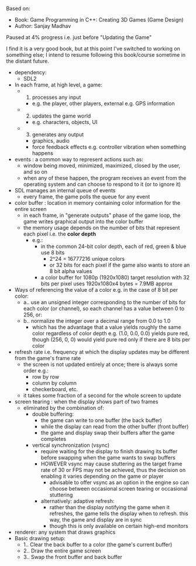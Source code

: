 Based on:
- Book: Game Programming in C++: Creating 3D Games (Game Design)
- Author: Sanjay Madhav<br>

Paused at 4% progress i.e. just before "Updating the Game"<br>

I find it is a very good book, but at this point I've switched to working on something else; I intend to resume following this book/course sometime in the distant future.

- dependency:
  - SDL2
- In each frame, at high level, a game:
  - 1) processes any input
    - e.g. the player, other players, external e.g. GPS information
  - 2) updates the game world
    - e.g. characters, objects, UI
  - 3) generates any output
    - graphics, audio
    - force feedback effects e.g. controller vibration when something happens
- events : a common way to represent actions such as:
  - window being moved, minimized, maximized, closed by the user, and so on
  - when any of these happen, the program receives an event from the operating system and can choose to respond to it (or to ignore it)
- SDL manages an internal queue of events
  - every frame, the game polls the queue for any event
- color buffer : location in memory containing color information for the entire screen
  - in each frame, in "generate outputs" phase of the game loop, the game writes graphical output into the color buffer
  - the memory usage depends on the number of bits that represent each pixel i.e. the **color depth**
    - e.g.:
      - in the common 24-bit color depth, each of red, green & blue use 8 bits
        - 2^24 = 16777216 unique colors
        - or 32 bits for each pixel if the game also wants to store an 8 bit alpha values
      - a color buffer for 1080p (1920x1080) target resolution with 32 bits per pixel uses 1920x1080x4 bytes = 7.9MB approx
- Ways of referencing the value of a color e.g. in the case of 8 bit per color:
  - a.. use an unsigned integer corresponding to the number of bits for each color (or channel), so each channel has a value between 0 to 256, or:
  - b.. normalize the integer over a decimal range from 0.0 to 1.0
    - which has the advantage that a value yields roughly the same color regardless of color depth e.g. (1.0, 0.0, 0.0) yields pure red, though (256, 0, 0) would yield pure red only if there are 8 bits per color
- refresh rate i.e. frequency at which the display updates may be different from the game's frame rate
  - the screen is not updated entirely at once; there is always some order e.g.:
    - row by row
    - column by column
    - checkerboard, etc.
  - it takes some fraction of a second for the whole screen to update
- screen tearing : when the display shows part of two frames
  - eliminated by the combination of:
    - double buffering:
      - the game can write to one buffer (the back buffer)
      - while the display can read from the other buffer (front buffer)
      - the game and display swap their buffers after the game completes
    - vertical synchronization (vsync)
      - require waiting for the display to finish drawing its buffer before swapping when the game wants to swap buffers
      - HOWEVER vsync may cause stuttering as the target frame rate of 30 or FPS may not be achieved, thus the decision on enabling it varies depending on the game or player
        - advisable to offer vsync as an option in the engine so can choose between occasional screen tearing or occasional stuttering
      - alternatively: adaptive refresh:
        - rather than the display notifying the game when it refreshes, the game tells the display when to refresh. this way, the game and display are in sync
        - though this is only available on certain high-end monitors
- renderer: any system that draws graphics
- Basic drawing setup:
  - 1.. Clear the back buffer to a color (the game's current buffer)
  - 2.. Draw the entire game screen
  - 3.. Swap the front buffer and back buffer